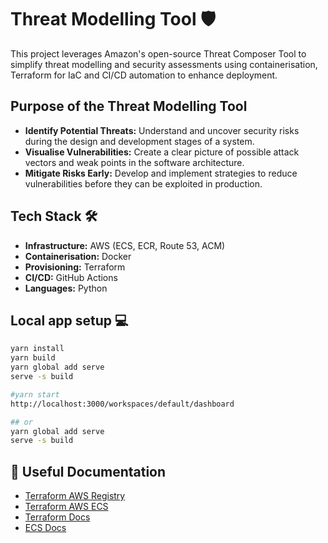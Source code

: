 # Threat Modelling Tool 🛡️ 

This project leverages Amazon's open-source Threat Composer Tool to simplify threat modelling and security assessments using containerisation, Terraform for IaC and CI/CD automation to enhance deployment.

## **Purpose of the Threat Modelling Tool** 

- **Identify Potential Threats:** Understand and uncover security risks during the design and development stages of a system.
- **Visualise Vulnerabilities:** Create a clear picture of possible attack vectors and weak points in the software architecture.
- **Mitigate Risks Early:** Develop and implement strategies to reduce vulnerabilities before they can be exploited in production.

##  **Tech Stack** 🛠️

- **Infrastructure:** AWS (ECS, ECR, Route 53, ACM)
- **Containerisation:** Docker
- **Provisioning:** Terraform
- **CI/CD:** GitHub Actions
- **Languages:** Python 


## Local app setup 💻

```bash
yarn install
yarn build
yarn global add serve
serve -s build

#yarn start
http://localhost:3000/workspaces/default/dashboard

## or
yarn global add serve
serve -s build
```

## 🔗 **Useful Documentation**

- [Terraform AWS Registry](https://registry.terraform.io/providers/hashicorp/aws/latest/docs)
- [Terraform AWS ECS](https://registry.terraform.io/providers/hashicorp/aws/latest/docs/resources/ecs_cluster)
- [Terraform Docs](https://www.terraform.io/docs/index.html)
- [ECS Docs](https://docs.aws.amazon.com/ecs/latest/userguide/what-is-ecs.html)